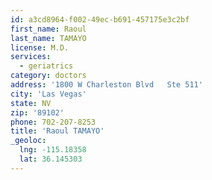 ```yaml
---
id: a3cd8964-f002-49ec-b691-457175e3c2bf
first_name: Raoul
last_name: TAMAYO
license: M.D.
services:
  - geriatrics
category: doctors
address: '1800 W Charleston Blvd   Ste 511'
city: 'Las Vegas'
state: NV
zip: '89102'
phone: 702-207-8253
title: 'Raoul TAMAYO'
_geoloc:
  lng: -115.18358
  lat: 36.145303
---
```


